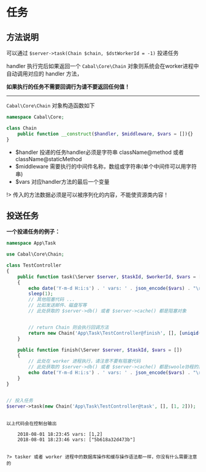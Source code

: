 # 任务


## 方法说明

可以通过 `$server->task(Chain $chain, $dstWorkerId = -1)` 投递任务


handler 执行完后如果返回一个 `Cabal\Core\Chain` 对象则系统会在worker进程中自动调用对应的 handler 方法，

**如果执行的任务不需要回调行为请不要返回任何值！**

----

`Cabal\Core\Chain` 对象构造函数如下 

```php
namespace Cabal\Core;

class Chain
    public function __construct($handler, $middleware, $vars = []){}
}
```

 * $handler 投递的任务handler必须是字符串 className@method 或者 className@staticMethod
 * $middleware 需要执行的中间件名称，数组或字符串(单个中间件可以用字符串)
 * $vars 对应handler方法的最后一个变量

!> 传入的方法数据必须是可以被序列化的内容，不能使资源类内容！


## 投送任务

**一个投递任务的例子：**

```php
namespace App\Task

use Cabal\Core\Chain;

class TestController
{
    public function task(\Server $server, $taskId, $workerId, $vars = [])
    {
        echo date('Y-m-d H:i:s') . ' vars: ' . json_encode($vars) . "\r\n";
        sleep(1); 
        // 其他阻塞代码 ...
        // 比如发送邮件、磁盘写等
        // 此处获取的 $server->db() 或者 $server->cache() 都是阻塞对象


        // return Chain 则会执行回调方法
        return new Chain('App\Task\TestController@finish', [], [uniqid()]);
    }

    public function finish(\Server $server, $taskId, $vars = [])
    {
        // 此处在 worker 进程执行，请注意不要有阻塞代码
        // 此处获取的 $server->db() 或者 $server->cache() 都是swoole协程的非阻塞对象
        echo date('Y-m-d H:i:s') . ' vars: ' . json_encode($vars) . "\r\n";
    }
}


// 投入任务
$server->task(new Chain('App\Task\TestController@task', [], [1, 2]));
```

```

以上代码会在控制台输出

    2018-08-01 18:23:45 vars: [1,2]
    2018-08-01 18:23:46 vars: ["5b618a32d473b"]


?> tasker 或者 worker 进程中的数据库操作和缓存操作语法都一样，你没有什么需要注意的


